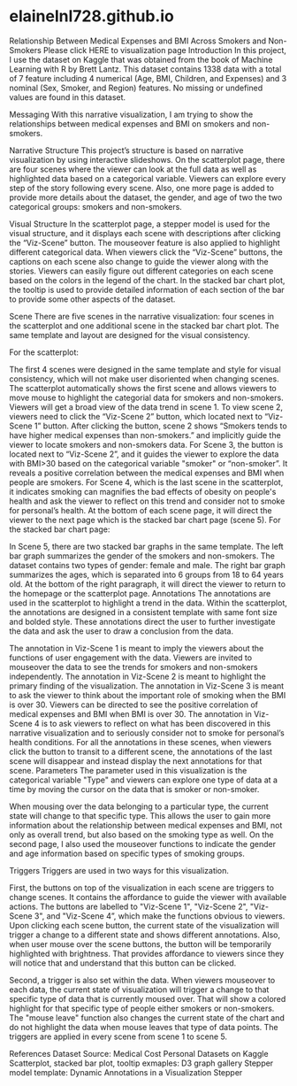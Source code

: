 # elainelnl728.github.io


Relationship Between Medical Expenses and BMI Across Smokers and Non-Smokers
Please click HERE to visualization page
Introduction
In this project, I use the dataset on Kaggle that was obtained from the book of Machine Learning with R by Brett Lantz. This dataset contains 1338 data with a total of 7 feature including 4 numerical (Age, BMI, Children, and Expenses) and 3 nominal (Sex, Smoker, and Region) features. No missing or undefined values are found in this dataset.

Messaging
With this narrative visualization, I am trying to show the relationships between medical expenses and BMI on smokers and non-smokers.

Narrative Structure
This project’s structure is based on narrative visualization by using interactive slideshows. On the scatterplot page, there are four scenes where the viewer can look at the full data as well as highlighted data based on a categorical variable. Viewers can explore every step of the story following every scene. Also, one more page is added to provide more details about the dataset, the gender, and age of two the two categorical groups: smokers and non-smokers.

Visual Structure
In the scatterplot page, a stepper model is used for the visual structure, and it displays each scene with descriptions after clicking the “Viz-Scene” button. The mouseover feature is also applied to highlight different categorical data. When viewers click the “Viz-Scene” buttons, the captions on each scene also change to guide the viewer along with the stories. Viewers can easily figure out different categories on each scene based on the colors in the legend of the chart. In the stacked bar chart plot, the tooltip is used to provide detailed information of each section of the bar to provide some other aspects of the dataset.

Scene
There are five scenes in the narrative visualization: four scenes in the scatterplot and one additional scene in the stacked bar chart plot. The same template and layout are designed for the visual consistency.

For the scatterplot:

The first 4 scenes were designed in the same template and style for visual consistency, which will not make user disoriented when changing scenes.
The scatterplot automatically shows the first scene and allows viewers to move mouse to highlight the categorial data for smokers and non-smokers. Viewers will get a broad view of the data trend in scene 1.
To view scene 2, viewers need to click the “Viz-Scene 2” button, which located next to “Viz-Scene 1” button. After clicking the button, scene 2 shows “Smokers tends to have higher medical expenses than non-smokers.” and implicitly guide the viewer to locate smokers and non-smokers data.
For Scene 3, the button is located next to “Viz-Scene 2”, and it guides the viewer to explore the data with BMI>30 based on the categorical variable "smoker" or “non-smoker”. It reveals a positive correlation between the medical expenses and BMI when people are smokers.
For Scene 4, which is the last scene in the scatterplot, it indicates smoking can magnifies the bad effects of obesity on people's health and ask the viewer to reflect on this trend and consider not to smoke for personal’s health.
At the bottom of each scene page, it will direct the viewer to the next page which is the stacked bar chart page (scene 5).
For the stacked bar chart page:

In Scene 5, there are two stacked bar graphs in the same template. The left bar graph summarizes the gender of the smokers and non-smokers. The dataset contains two types of gender: female and male. The right bar graph summarizes the ages, which is separated into 6 groups from 18 to 64 years old.
At the bottom of the right paragraph, it will direct the viewer to return to the homepage or the scatterplot page.
Annotations
The annotations are used in the scatterplot to highlight a trend in the data. Within the scatterplot, the annotations are designed in a consistent template with same font size and bolded style. These annotations direct the user to further investigate the data and ask the user to draw a conclusion from the data.

The annotation in Viz-Scene 1 is meant to imply the viewers about the functions of user engagement with the data. Viewers are invited to mouseover the data to see the trends for smokers and non-smokers independently.
The annotation in Viz-Scene 2 is meant to highlight the primary finding of the visualization.
The annotation in Viz-Scene 3 is meant to ask the viewer to think about the important role of smoking when the BMI is over 30. Viewers can be directed to see the positive correlation of medical expenses and BMI when BMI is over 30.
The annotation in Viz-Scene 4 is to ask viewers to reflect on what has been discovered in this narrative visualization and to seriously consider not to smoke for personal’s health conditions.
For all the annotations in these scenes, when viewers click the button to transit to a different scene, the annotations of the last scene will disappear and instead display the next annotations for that scene.
Parameters
The parameter used in this visualization is the categorical variable "Type" and viewers can explore one type of data at a time by moving the cursor on the data that is smoker or non-smoker.

When mousing over the data belonging to a particular type, the current state will change to that specific type. This allows the user to gain more information about the relationship between medical expenses and BMI, not only as overall trend, but also based on the smoking type as well. On the second page, I also used the mouseover functions to indicate the gender and age information based on specific types of smoking groups.

Triggers
Triggers are used in two ways for this visualization.

First, the buttons on top of the visualization in each scene are triggers to change scenes. It contains the affordance to guide the viewer with available actions. The buttons are labelled to "Viz-Scene 1", "Viz-Scene 2", "Viz-Scene 3", and "Viz-Scene 4”, which make the functions obvious to viewers. Upon clicking each scene button, the current state of the visualization will trigger a change to a different state and shows different annotations. Also, when user mouse over the scene buttons, the button will be temporarily highlighted with brightness. That provides affordance to viewers since they will notice that and understand that this button can be clicked.

Second, a trigger is also set within the data. When viewers mouseover to each data, the current state of visualization will trigger a change to that specific type of data that is currently moused over. That will show a colored highlight for that specific type of people either smokers or non-smokers. The "mouse leave" function also changes the current state of the chart and do not highlight the data when mouse leaves that type of data points. The triggers are applied in every scene from scene 1 to scene 5.

References
Dataset Source: Medical Cost Personal Datasets on Kaggle
Scatterplot, stacked bar plot, tooltip exmaples: D3 graph gallery
Stepper model template: Dynamic Annotations in a Visualization Stepper
